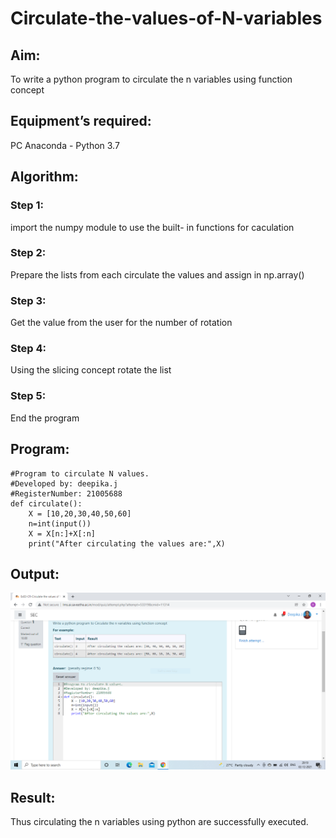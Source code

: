 # Circulate-the-values-of-N-variables
## Aim:
To write a python program to circulate the n variables using function concept
## Equipment’s required:
PC
Anaconda - Python 3.7
## Algorithm: 
### Step 1: 
import the numpy module to use the built- in functions for caculation
### Step 2:
Prepare the lists from each circulate the values and assign in np.array() 
### Step 3: 
Get the value from the user for the number of rotation
### Step 4: 
Using the slicing concept rotate the list

### Step 5:
End the program
## Program:
~~~
#Program to circulate N values.
#Developed by: deepika.j
#RegisterNumber: 21005688
def circulate(): 
    X = [10,20,30,40,50,60]
    n=int(input())
    X = X[n:]+X[:n]
    print("After circulating the values are:",X)
~~~

## Output:
![output](.//CC.PNG)

## Result:
Thus circulating the n variables using python are successfully executed.

